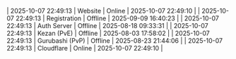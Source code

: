 | 2025-10-07 22:49:13 | Website | Online | 2025-10-07 22:49:10 |
| 2025-10-07 22:49:13 | Registration | Offline | 2025-09-09 16:40:23 |
| 2025-10-07 22:49:13 | Auth Server | Offline | 2025-08-18 09:33:31 |
| 2025-10-07 22:49:13 | Kezan (PvE) | Offline | 2025-08-03 17:58:02 |
| 2025-10-07 22:49:13 | Gurubashi (PvP) | Offline | 2025-08-23 21:44:06 |
| 2025-10-07 22:49:13 | Cloudflare | Online | 2025-10-07 22:49:10 |
